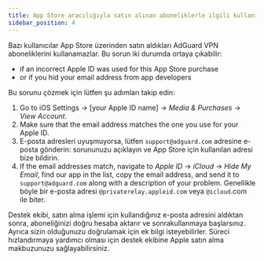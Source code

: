 ```yaml
---
title: App Store aracılığıyla satın alınan aboneliklerle ilgili kullanım sorunları
sidebar_position: 4
---
```


Bazı kullanıcılar App Store üzerinden satın aldıkları AdGuard VPN aboneliklerini kullanamazlar. Bu sorun iki durumda ortaya çıkabilir:

- if an incorrect Apple ID was used for this App Store purchase
- or if you hid your email address from app developers

Bu sorunu çözmek için lütfen şu adımları takip edin:

1. Go to iOS Settings → [your Apple ID name] → *Media & Purchases* → *View Account*.
1. Make sure that the email address matches the one you use for your Apple ID.
1. E-posta adresleri uyuşmuyorsa, lütfen `support@adguard.com` adresine e-posta gönderin: sorununuzu açıklayın ve App Store için kullanılan adresi bize bildirin.
1. If the email addresses match, navigate to *Apple ID* → *iCloud* → *Hide My Email*, find our app in the list, copy the email address, and send it to `support@adguard.com` along with a description of your problem. Genellikle böyle bir e-posta adresi `@privaterelay.appleid.com` veya `@icloud`.com ile biter.

Destek ekibi, satın alma işlemi için kullandığınız e-posta adresini aldıktan sonra, aboneliğinizi doğru hesaba aktarır ve sonrakullanmaya başlarsınız. Ayrıca sizin olduğunuzu doğrulamak için ek bilgi isteyebilirler. Süreci hızlandırmaya yardımcı olması için destek ekibine Apple satın alma makbuzunuzu sağlayabilirsiniz.
